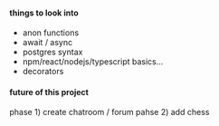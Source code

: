 #### things to look into

- anon functions
- await / async
- postgres syntax
- npm/react/nodejs/typescript basics...
- decorators

#### future of this project

phase 1) create chatroom / forum
pahse 2) add chess